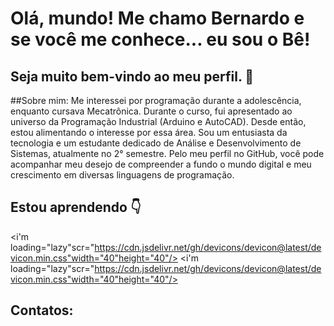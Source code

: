 # Olá, mundo! Me chamo Bernardo e se você me conhece... eu sou o Bê!
## Seja muito bem-vindo ao meu perfil. 👾

##Sobre mim:
Me interessei por programação durante a adolescência, enquanto cursava Mecatrônica. Durante o curso, fui apresentado ao universo da Programação Industrial (Arduino e AutoCAD). Desde então, estou alimentando o interesse por essa área. Sou um entusiasta da tecnologia e um estudante dedicado de Análise e Desenvolvimento de Sistemas, atualmente no 2° semestre. Pelo meu perfil no GitHub, você pode acompanhar meu desejo de compreender a fundo o mundo digital e meu crescimento em diversas linguagens de programação.

## Estou aprendendo 👇
<i'm loading="lazy"scr="https://cdn.jsdelivr.net/gh/devicons/devicon@latest/devicon.min.css"width="40"height="40"/>
<i'm loading="lazy"scr="https://cdn.jsdelivr.net/gh/devicons/devicon@latest/devicon.min.css"width="40"height="40"/>

## Contatos:


